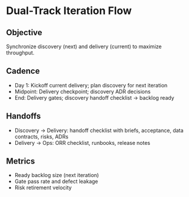 # Dual-Track Iteration Flow

## Objective
Synchronize discovery (next) and delivery (current) to maximize throughput.

## Cadence
- Day 1: Kickoff current delivery; plan discovery for next iteration
- Midpoint: Delivery checkpoint; discovery ADR decisions
- End: Delivery gates; discovery handoff checklist → backlog ready

## Handoffs
- Discovery → Delivery: handoff checklist with briefs, acceptance, data contracts, risks, ADRs
- Delivery → Ops: ORR checklist, runbooks, release notes

## Metrics
- Ready backlog size (next iteration)
- Gate pass rate and defect leakage
- Risk retirement velocity

